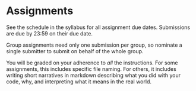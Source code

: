 # Assignments

See the schedule in the syllabus for all assignment due dates. Submissions are due by 23:59 on their due date.

Group assignments need only one submission per group, so nominate a single submitter to submit on behalf of the whole group.

You will be graded on your adherence to *all* the instructions. For some assignments, this includes specific file naming. For others, it includes writing short narratives in markdown describing what you did with your code, why, and interpreting what it means in the real world.
